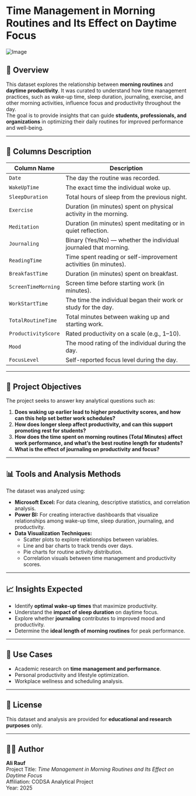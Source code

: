 # Time Management in Morning Routines and Its Effect on Daytime Focus

![Image](https://github.com/user-attachments/assets/9750769d-2842-4c2d-861d-ef669932a46c)

## 📘 Overview
This dataset explores the relationship between **morning routines** and **daytime productivity**. It was curated to understand how time management practices, such as wake-up time, sleep duration, journaling, exercise, and other morning activities, influence focus and productivity throughout the day.  
The goal is to provide insights that can guide **students, professionals, and organizations** in optimizing their daily routines for improved performance and well-being.

---

## 🧩 Columns Description

| Column Name           | Description                                                                 |
|------------------------|------------------------------------------------------------------------------|
| `Date`                 | The day the routine was recorded.                                           |
| `WakeUpTime`           | The exact time the individual woke up.                                      |
| `SleepDuration`        | Total hours of sleep from the previous night.                               |
| `Exercise`             | Duration (in minutes) spent on physical activity in the morning.            |
| `Meditation`           | Duration (in minutes) spent meditating or in quiet reflection.              |
| `Journaling`           | Binary (Yes/No) — whether the individual journaled that morning.            |
| `ReadingTime`          | Time spent reading or self-improvement activities (in minutes).             |
| `BreakfastTime`        | Duration (in minutes) spent on breakfast.                                   |
| `ScreenTimeMorning`    | Screen time before starting work (in minutes).                              |
| `WorkStartTime`        | The time the individual began their work or study for the day.              |
| `TotalRoutineTime`     | Total minutes between waking up and starting work.                          |
| `ProductivityScore`    | Rated productivity on a scale (e.g., 1–10).                                 |
| `Mood`                 | The mood rating of the individual during the day.                           |
| `FocusLevel`           | Self-reported focus level during the day.                                   |

---

## 🎯 Project Objectives
The project seeks to answer key analytical questions such as:

1. **Does waking up earlier lead to higher productivity scores, and how can this help set better work schedules?**
2. **How does longer sleep affect productivity, and can this support promoting rest for students?**
3. **How does the time spent on morning routines (Total Minutes) affect work performance, and what’s the best routine length for students?**
4. **What is the effect of journaling on productivity and focus?**

---

## 📊 Tools and Analysis Methods
The dataset was analyzed using:
- **Microsoft Excel:** For data cleaning, descriptive statistics, and correlation analysis.
- **Power BI:** For creating interactive dashboards that visualize relationships among wake-up time, sleep duration, journaling, and productivity.
- **Data Visualization Techniques:**
  - Scatter plots to explore relationships between variables.
  - Line and bar charts to track trends over days.
  - Pie charts for routine activity distribution.
  - Correlation visuals between time management and productivity scores.

---

## 📈 Insights Expected
- Identify **optimal wake-up times** that maximize productivity.
- Understand the **impact of sleep duration** on daytime focus.
- Explore whether **journaling** contributes to improved mood and productivity.
- Determine the **ideal length of morning routines** for peak performance.

---

## 🧠 Use Cases
- Academic research on **time management and performance**.
- Personal productivity and lifestyle optimization.
- Workplace wellness and scheduling analysis.

---

## 📎 License
This dataset and analysis are provided for **educational and research purposes** only.

---

## 👨‍💻 Author
**Ali Rauf**  
Project Title: *Time Management in Morning Routines and Its Effect on Daytime Focus*  
Affiliation: CODSA Analytical Project  
Year: 2025  
